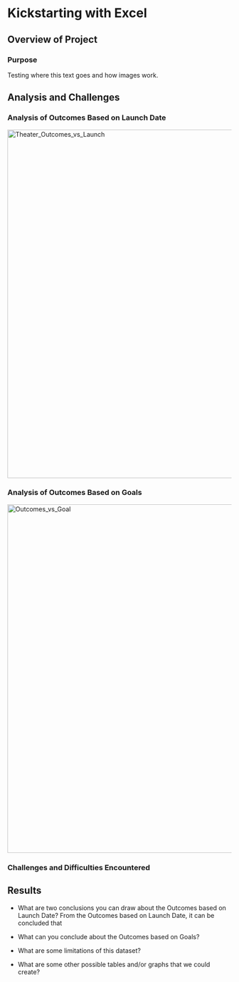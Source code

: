 # Kickstarting with Excel

## Overview of Project

### Purpose
Testing where this text goes and how images work.

## Analysis and Challenges

### Analysis of Outcomes Based on Launch Date

<img width="783" alt="Theater_Outcomes_vs_Launch" src="https://user-images.githubusercontent.com/74506380/99890399-c9c13e00-2c2c-11eb-8fbf-b45aea13c9e8.png">

### Analysis of Outcomes Based on Goals

<img width="783" alt="Outcomes_vs_Goal" src="https://user-images.githubusercontent.com/74506380/99890413-e65d7600-2c2c-11eb-8729-1fc6b95e2b02.png">

### Challenges and Difficulties Encountered

## Results

- What are two conclusions you can draw about the Outcomes based on Launch Date?
	From the Outcomes based on Launch Date, it can be concluded that 

- What can you conclude about the Outcomes based on Goals?

- What are some limitations of this dataset?

- What are some other possible tables and/or graphs that we could create?
